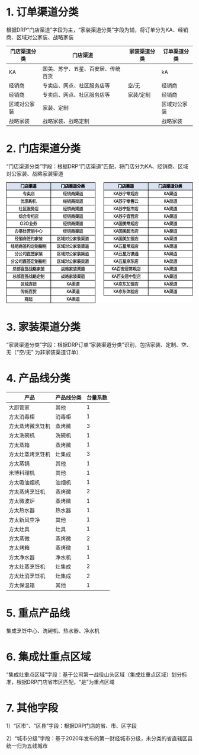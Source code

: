 # 1. 订单渠道分类

​	根据DRP“门店渠道”字段为主，“家装渠道分类”字段为辅，将订单分为KA、经销商、区域对公家装、战略家装

| 门店渠道分类 | 门店渠道                           | 家装渠道分类 | 订单渠道分类 |
| ------------ | ---------------------------------- | ------------ | ------------ |
| KA           | 国美、苏宁、五星、百安居、传统百货 |              | kA           |
| 经销商       | 专卖店、网点、社区服务店等         | 空/无        | 经销商       |
| 经销商       | 专卖店、网点、社区服务店等         | 家装/定制    | 经销商       |
| 区域对公家装 | 家装、定制                         |              | 区域对公家装 |
| 战略家装     | 战略家装、战略定制                 |              | 战略家装     |



# 2. 门店渠道分类

“门店渠道分类”字段：根据DRP“门店渠道”匹配，将门店分为KA、经销商、区域对公家装、战略家装渠道

![2](../images/维度字段1.png)

# 3. 家装渠道分类

“家装渠道分类”字段：根据DRP订单“家装渠道分类”识别，包括家装、定制、空、无（“空/无” 为非家装渠道订单）

# 4. 产品线分类

| 产品             | 产品线分类 | 台量系数 |
| ---------------- | ---------- | -------- |
| 大厨管家         | 其他       | 1        |
| 方太消毒柜       | 消毒柜     | 1        |
| 方太蒸烤微烹饪机 | 蒸烤微     | 3        |
| 方太洗碗机       | 洗碗机     | 1        |
| 方太蒸箱         | 蒸烤微     | 1        |
| 方太灶蒸烤烹饪机 | 灶集成     | 3        |
| 方太蒸锅         | 其他       | 1        |
| 米博料理机       | 其他       | 1        |
| 方太吸油烟机     | 油烟机     | 1        |
| 方太蒸烤烹饪机   | 蒸烤微     | 2        |
| 方太微波炉       | 蒸烤微     | 1        |
| 方太热水器       | 热水器     | 1        |
| 方太新风空净     | 其他       | 1        |
| 方太灶具         | 灶具       | 1        |
| 方太蒸微         | 蒸烤微     | 2        |
| 方太烤箱         | 蒸烤微     | 1        |
| 方太净水器       | 净水机     | 1        |
| 方太灶蒸烹饪机   | 灶集成     | 2        |
| 方太灶消烹饪机   | 灶集成     | 2        |
| 方太保温箱       | 其他       | 1        |

 

# 5. 重点产品线

集成烹饪中心、洗碗机、热水器、净水机

# 6. 集成灶重点区域

“集成灶重点区域”字段：基于公司第一战役山头区域（集成灶重点区域）划分标准，根据DRP门店省市区匹配，“是”为重点区域

# 7. 其他字段

1）“区市”、“区县”字段：根据DRP门店的省、市、区字段 

2）“城市分级”字段：基于2020年发布的第一财经城市分级，未分类的省直辖区县统一归为五线城市

 